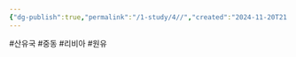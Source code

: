 ```yaml
---
{"dg-publish":true,"permalink":"/1-study/4//","created":"2024-11-20T21:02:30.073+09:00","updated":"2025-06-03T20:07:22.343+09:00"}
---
```


#산유국 #중동 #리비아 #원유 

